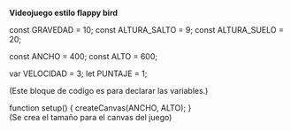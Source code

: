 **Videojuego estilo flappy bird**


const GRAVEDAD = 10;
const ALTURA_SALTO = 9;
const ALTURA_SUELO = 20; 

const ANCHO = 400;
const ALTO = 600;

var VELOCIDAD = 3;
let PUNTAJE = 1;

(Este bloque de codigo es para declarar las variables.)
                              



function setup() {
  createCanvas(ANCHO, ALTO);
}     
(Se crea el tamaño para el canvas del juego)






